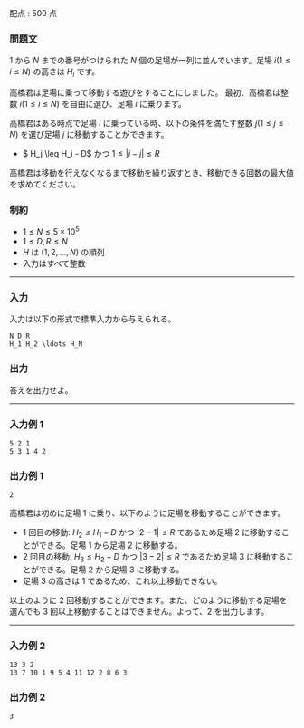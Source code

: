 配点 : $500$ 点

### 問題文

$1$ から $N$ までの番号がつけられた $N$ 個の足場が一列に並んでいます。足場 $i(1 \leq i \leq N)$ の高さは $H_i$ です。

高橋君は足場に乗って移動する遊びをすることにしました。 最初、高橋君は整数 $i(1 \leq i \leq N)$ を自由に選び、足場 $i$ に乗ります。

高橋君はある時点で足場 $i$ に乗っている時、以下の条件を満たす整数 $j(1 \leq j \leq N)$ を選び足場 $j$ に移動することができます。

  * $ H_j \leq H_i - D$ かつ $1 \leq |i-j| \leq R$



高橋君は移動を行えなくなるまで移動を繰り返すとき、移動できる回数の最大値を求めてください。

### 制約

  * $1 \leq N \leq 5 \times 10^5$
  * $1 \leq D,R \leq N$
  * $H$ は $(1,2,\ldots,N)$ の順列
  * 入力はすべて整数



* * *

### 入力

入力は以下の形式で標準入力から与えられる。
    
    
    N D R
    H_1 H_2 \ldots H_N

### 出力

答えを出力せよ。

* * *

### 入力例 1
    
    
    5 2 1
    5 3 1 4 2

### 出力例 1
    
    
    2

高橋君は初めに足場 $1$ に乗り、以下のように足場を移動することができます。

  * $1$ 回目の移動: $H_2 \leq H_1 -D$ かつ $|2-1| \leq R$ であるため足場 $2$ に移動することができる。足場 $1$ から足場 $2$ に移動する。
  * $2$ 回目の移動: $H_3 \leq H_2 -D$ かつ $|3-2| \leq R$ であるため足場 $3$ に移動することができる。足場 $2$ から足場 $3$ に移動する。
  * 足場 $3$ の高さは $1$ であるため、これ以上移動できない。



以上のように $2$ 回移動することができます。また、どのように移動する足場を選んでも $3$ 回以上移動することはできません。よって、$2$ を出力します。

* * *

### 入力例 2
    
    
    13 3 2
    13 7 10 1 9 5 4 11 12 2 8 6 3

### 出力例 2
    
    
    3